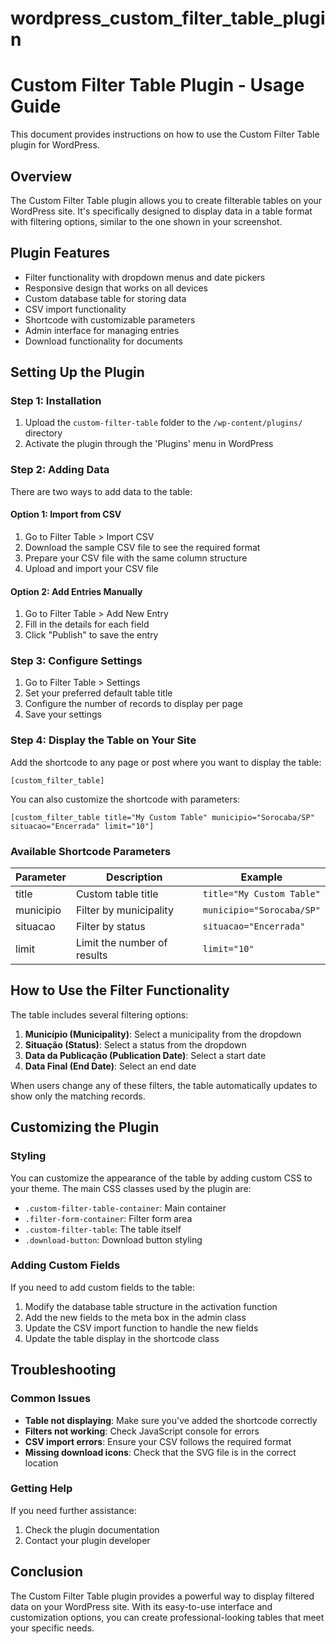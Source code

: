 # wordpress_custom_filter_table_plugin
# Custom Filter Table Plugin - Usage Guide

This document provides instructions on how to use the Custom Filter Table plugin for WordPress.

## Overview

The Custom Filter Table plugin allows you to create filterable tables on your WordPress site. It's specifically designed to display data in a table format with filtering options, similar to the one shown in your screenshot.

## Plugin Features

- Filter functionality with dropdown menus and date pickers
- Responsive design that works on all devices
- Custom database table for storing data
- CSV import functionality
- Shortcode with customizable parameters
- Admin interface for managing entries
- Download functionality for documents

## Setting Up the Plugin

### Step 1: Installation

1. Upload the `custom-filter-table` folder to the `/wp-content/plugins/` directory
2. Activate the plugin through the 'Plugins' menu in WordPress

### Step 2: Adding Data

There are two ways to add data to the table:

#### Option 1: Import from CSV

1. Go to Filter Table > Import CSV
2. Download the sample CSV file to see the required format
3. Prepare your CSV file with the same column structure
4. Upload and import your CSV file

#### Option 2: Add Entries Manually

1. Go to Filter Table > Add New Entry
2. Fill in the details for each field
3. Click "Publish" to save the entry

### Step 3: Configure Settings

1. Go to Filter Table > Settings
2. Set your preferred default table title
3. Configure the number of records to display per page
4. Save your settings

### Step 4: Display the Table on Your Site

Add the shortcode to any page or post where you want to display the table:

```
[custom_filter_table]
```

You can also customize the shortcode with parameters:

```
[custom_filter_table title="My Custom Table" municipio="Sorocaba/SP" situacao="Encerrada" limit="10"]
```

### Available Shortcode Parameters

| Parameter | Description | Example |
|-----------|-------------|---------|
| title | Custom table title | `title="My Custom Table"` |
| municipio | Filter by municipality | `municipio="Sorocaba/SP"` |
| situacao | Filter by status | `situacao="Encerrada"` |
| limit | Limit the number of results | `limit="10"` |

## How to Use the Filter Functionality

The table includes several filtering options:

1. **Município (Municipality)**: Select a municipality from the dropdown
2. **Situação (Status)**: Select a status from the dropdown
3. **Data da Publicação (Publication Date)**: Select a start date
4. **Data Final (End Date)**: Select an end date

When users change any of these filters, the table automatically updates to show only the matching records.

## Customizing the Plugin

### Styling

You can customize the appearance of the table by adding custom CSS to your theme. The main CSS classes used by the plugin are:

- `.custom-filter-table-container`: Main container
- `.filter-form-container`: Filter form area
- `.custom-filter-table`: The table itself
- `.download-button`: Download button styling

### Adding Custom Fields

If you need to add custom fields to the table:

1. Modify the database table structure in the activation function
2. Add the new fields to the meta box in the admin class
3. Update the CSV import function to handle the new fields
4. Update the table display in the shortcode class

## Troubleshooting

### Common Issues

- **Table not displaying**: Make sure you've added the shortcode correctly
- **Filters not working**: Check JavaScript console for errors
- **CSV import errors**: Ensure your CSV follows the required format
- **Missing download icons**: Check that the SVG file is in the correct location

### Getting Help

If you need further assistance:

1. Check the plugin documentation
2. Contact your plugin developer

## Conclusion

The Custom Filter Table plugin provides a powerful way to display filtered data on your WordPress site. With its easy-to-use interface and customization options, you can create professional-looking tables that meet your specific needs.
